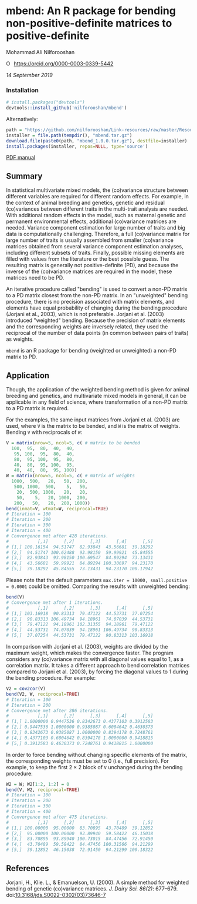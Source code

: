 # mbend: An R package for bending non-positive-definite matrices to positive-definite

Mohammad Ali Nilforooshan

<div itemscope itemtype="https://schema.org/Person"><a itemprop="sameAs" content="https://orcid.org/0000-0003-0339-5442" href="https://orcid.org/0000-0003-0339-5442" target="orcid.widget" rel="noopener noreferrer" style="vertical-align:top;"><img src="https://orcid.org/sites/default/files/images/orcid_16x16.png" style="width:1em;margin-right:.5em;" alt="ORCID iD icon">https://orcid.org/0000-0003-0339-5442</a></div>

*14 September 2019*

### Installation

```r
# install.packages("devtools")
devtools::install_github('nilforooshan/mbend')
```

Alternatively:

```r
path = "https://github.com/nilforooshan/Link-resources/raw/master/Resources/"
installer = file.path(tempdir(), "mbend.tar.gz")
download.file(paste0(path, "mbend_1.0.0.tar.gz"), destfile=installer)
install.packages(installer, repos=NULL, type='source')
```

[PDF manual](https://github.com/nilforooshan/mbend/blob/master/mbend-manual.pdf)

## Summary

In statistical multivariate mixed models, the (co)variance structure between different variables are required for different random effects. For example, in the context of animal breeding and genetics, genetic and residual (co)variances between different traits in the multi-trait analysis are needed. With additional random effects in the model, such as maternal genetic and permanent environmental effects, additional (co)variance matrices are needed. Variance component estimation for large number of traits and big data is computationally challenging. Therefore, a full (co)variance matrix for large number of traits is usually assembled from smaller (co)variance matrices obtained from several variance component estimation analyses, including different subsets of traits. Finally, possible missing elements are filled with values from the literature or the best possible guess. The resulting matrix is generally not positive-definite (PD), and because the inverse of the (co)variance matrices are required in the model, these matrices need to be PD.

An iterative procedure called "bending" is used to convert a non-PD matrix to a PD matrix closest from the non-PD matrix. In an "unweighted" bending procedure, there is no precision associated with matrix elements, and elements have equal probability of changing during the bending procedure (Jorjani et al., 2003), which is not preferable. Jorjani et al. (2003) introduced "weighted" bending. Because the precision of matrix elements and the corresponding weights are inversely related, they used the reciprocal of the number of data points (in common between pairs of traits) as weights.

``mbend`` is an R package for bending (weighted or unweighted) a non-PD matrix to PD.

## Application

Though, the application of the weighted bending method is given for animal breeding and genetics, and multivariate mixed models in general, it can be applicable in any field of science, where transformation of a non-PD matrix to a PD matrix is required.

For the examples, the same input matrices from Jorjani et al. (2003) are used, where `V` is the matrix to be bended, and `W` is the matrix of weights. Bending `V` with reciprocals of `W`:

```r
V = matrix(nrow=5, ncol=5, c( # matrix to be bended
  100,  95,  80,  40,  40,
   95, 100,  95,  80,  40,
   80,  95, 100,  95,  80,
   40,  80,  95, 100,  95,
   40,  40,  80,  95, 100))
W = matrix(nrow=5, ncol=5, c( # matrix of weights
  1000,  500,   20,   50,  200,
   500, 1000,  500,    5,   50,
    20,  500, 1000,   20,   20,
    50,    5,   20, 1000,  200,
   200,   50,   20,  200, 1000))
bend(inmat=V, wtmat=W, reciprocal=TRUE)
# Iteration = 100
# Iteration = 200
# Iteration = 300
# Iteration = 400
# Convergence met after 428 iterations.
#           [,1]      [,2]      [,3]      [,4]      [,5]
# [1,] 100.16154  94.51747  82.93843  43.56681  39.18292
# [2,]  94.51747 100.62488  93.98150  59.99921  45.84555
# [3,]  82.93843  93.98150 100.69547  84.89294  73.13431
# [4,]  43.56681  59.99921  84.89294 100.30697  94.23170
# [5,]  39.18292  45.84555  73.13431  94.23170 100.17942
```

Please note that the default parameters `max.iter = 10000, small.positive = 0.0001` could be omitted. Comparing the results with unweighted bending:

```r
bend(V)
# Convergence met after 1 iterations.
#           [,1]      [,2]      [,3]      [,4]      [,5]
# [1,] 103.16918  90.83313  79.47122  44.53731  37.07254
# [2,]  90.83313 106.49734  94.18961  74.07039  44.53731
# [3,]  79.47122  94.18961 102.31355  94.18961  79.47122
# [4,]  44.53731  74.07039  94.18961 106.49734  90.83313
# [5,]  37.07254  44.53731  79.47122  90.83313 103.16918
```

In comparison with Jorjani et al. (2003), weights are divided by the maximum weight, which makes the convergence faster. The program considers any (co)variance matrix with all diagonal values equal to 1, as a correlation matrix. It takes a different approach to bend correlation matrices compared to Jorjani et al. (2003), by forcing the diagonal values to 1 during the bending procedure. For example:

```r
V2 = cov2cor(V)
bend(V2, W, reciprocal=TRUE)
# Iteration = 100
# Iteration = 200
# Convergence met after 286 iterations.
#           [,1]      [,2]      [,3]      [,4]      [,5]
# [1,] 1.0000000 0.9447536 0.8342673 0.4377103 0.3912583
# [2,] 0.9447536 1.0000000 0.9385087 0.6004642 0.4630373
# [3,] 0.8342673 0.9385087 1.0000000 0.8394178 0.7248761
# [4,] 0.4377103 0.6004642 0.8394178 1.0000000 0.9418815
# [5,] 0.3912583 0.4630373 0.7248761 0.9418815 1.0000000
```

In order to force bending without changing specific elements of the matrix, the corresponding weights must be set to 0 (i.e., full precision). For example, to keep the first 2 &times; 2 block of `V` unchanged during the bending procedure:

```r
W2 = W; W2[1:2, 1:2] = 0
bend(V, W2, reciprocal=TRUE)
# Iteration = 100
# Iteration = 200
# Iteration = 300
# Iteration = 400
# Convergence met after 475 iterations.
#           [,1]      [,2]      [,3]      [,4]      [,5]
# [1,] 100.00000  95.00000  83.70895  43.70489  39.12852
# [2,]  95.00000 100.00000  93.89940  59.58422  46.15038
# [3,]  83.70895  93.89940 100.73015  84.47456  72.91450
# [4,]  43.70489  59.58422  84.47456 100.31566  94.21299
# [5,]  39.12852  46.15038  72.91450  94.21299 100.18322
```

## References

Jorjani, H., Klie. L., & Emanuelson, U. (2000). A simple method for weighted bending of genetic (co)variance matrices. *J. Dairy Sci. 86(2)*: 677–679. doi:[10.3168/jds.S0022-0302(03)73646-7](https://doi.org/10.3168/jds.S0022-0302(03)73646-7)
